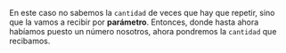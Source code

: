 En este caso no sabemos la `cantidad` de veces que hay que repetir, sino que la vamos a recibir por **parámetro**. Entonces, donde hasta ahora habíamos puesto un número nosotros, ahora pondremos la `cantidad` que recibamos.